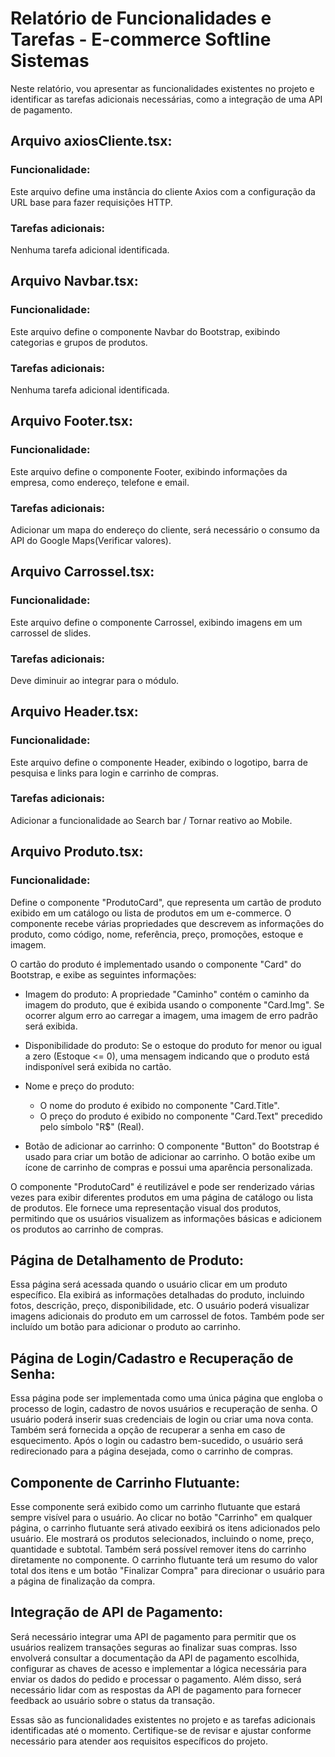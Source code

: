 # Relatório de Funcionalidades e Tarefas - E-commerce Softline Sistemas

Neste relatório, vou apresentar as funcionalidades existentes no projeto e identificar as tarefas adicionais necessárias, como a integração de uma API de pagamento.

## Arquivo axiosCliente.tsx:
### Funcionalidade:
Este arquivo define uma instância do cliente Axios com a configuração da URL base para fazer requisições HTTP.
### Tarefas adicionais:
Nenhuma tarefa adicional identificada.

## Arquivo Navbar.tsx:
### Funcionalidade:
Este arquivo define o componente Navbar do Bootstrap, exibindo categorias e grupos de produtos.
### Tarefas adicionais:
Nenhuma tarefa adicional identificada.

## Arquivo Footer.tsx:
### Funcionalidade:
Este arquivo define o componente Footer, exibindo informações da empresa, como endereço, telefone e email.
### Tarefas adicionais:
Adicionar um mapa do endereço do cliente, será necessário o consumo da API do Google Maps(Verificar valores).

## Arquivo Carrossel.tsx:
### Funcionalidade:
Este arquivo define o componente Carrossel, exibindo imagens em um carrossel de slides.
### Tarefas adicionais:
Deve diminuir ao integrar para o módulo.

## Arquivo Header.tsx:
### Funcionalidade:
Este arquivo define o componente Header, exibindo o logotipo, barra de pesquisa e links para login e carrinho de compras.
### Tarefas adicionais:
Adicionar a funcionalidade ao Search bar / Tornar reativo ao Mobile.

## Arquivo Produto.tsx:
### Funcionalidade:
Define o componente "ProdutoCard", que representa um cartão de produto exibido em um catálogo ou lista de produtos em um e-commerce. O componente recebe várias propriedades que descrevem as informações do produto, como código, nome, referência, preço, promoções, estoque e imagem.

O cartão do produto é implementado usando o componente "Card" do Bootstrap, e exibe as seguintes informações:

- Imagem do produto:
A propriedade "Caminho" contém o caminho da imagem do produto, que é exibida usando o componente "Card.Img".
Se ocorrer algum erro ao carregar a imagem, uma imagem de erro padrão será exibida.

- Disponibilidade do produto:
Se o estoque do produto for menor ou igual a zero (Estoque <= 0), uma mensagem indicando que o produto está indisponível será exibida no cartão.

- Nome e preço do produto:
  - O nome do produto é exibido no componente "Card.Title".
  - O preço do produto é exibido no componente "Card.Text" precedido pelo símbolo "R$" (Real).

- Botão de adicionar ao carrinho:
O componente "Button" do Bootstrap é usado para criar um botão de adicionar ao carrinho.
O botão exibe um ícone de carrinho de compras e possui uma aparência personalizada.

O componente "ProdutoCard" é reutilizável e pode ser renderizado várias vezes para exibir diferentes produtos em uma página de catálogo ou lista de produtos. Ele fornece uma representação visual dos produtos, permitindo que os usuários visualizem as informações básicas e adicionem os produtos ao carrinho de compras.

Página de Detalhamento de Produto:
----------------------------------

Essa página será acessada quando o usuário clicar em um produto específico.
Ela exibirá as informações detalhadas do produto, incluindo fotos, descrição, preço, disponibilidade, etc.
O usuário poderá visualizar imagens adicionais do produto em um carrossel de fotos.
Também pode ser incluído um botão para adicionar o produto ao carrinho.

Página de Login/Cadastro e Recuperação de Senha:
-------------------------------------------------

Essa página pode ser implementada como uma única página que engloba o processo de login, cadastro de novos usuários e recuperação de senha.
O usuário poderá inserir suas credenciais de login ou criar uma nova conta.
Também será fornecida a opção de recuperar a senha em caso de esquecimento.
Após o login ou cadastro bem-sucedido, o usuário será redirecionado para a página desejada, como o carrinho de compras.

Componente de Carrinho Flutuante:
----------------------------------

Esse componente será exibido como um carrinho flutuante que estará sempre visível para o usuário.
Ao clicar no botão "Carrinho" em qualquer página, o carrinho flutuante será ativado eexibirá os itens adicionados pelo usuário.
Ele mostrará os produtos selecionados, incluindo o nome, preço, quantidade e subtotal.
Também será possível remover itens do carrinho diretamente no componente.
O carrinho flutuante terá um resumo do valor total dos itens e um botão "Finalizar Compra" para direcionar o usuário para a página de finalização da compra.

Integração de API de Pagamento:
-------------------------------

Será necessário integrar uma API de pagamento para permitir que os usuários realizem transações seguras ao finalizar suas compras.
Isso envolverá consultar a documentação da API de pagamento escolhida, configurar as chaves de acesso e implementar a lógica necessária para enviar os dados do pedido e processar o pagamento.
Além disso, será necessário lidar com as respostas da API de pagamento para fornecer feedback ao usuário sobre o status da transação.

Essas são as funcionalidades existentes no projeto e as tarefas adicionais identificadas até o momento. Certifique-se de revisar e ajustar conforme necessário para atender aos requisitos específicos do projeto.
